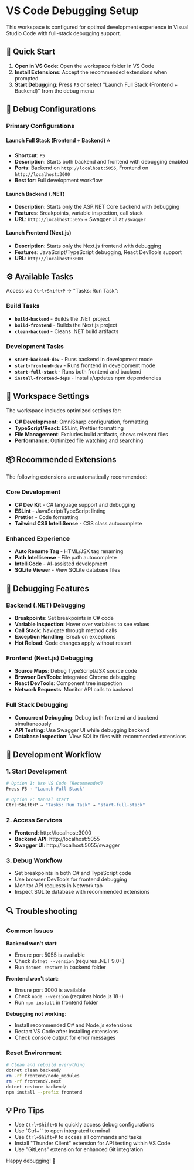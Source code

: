 # VS Code Debugging Setup

This workspace is configured for optimal development experience in Visual Studio Code with full-stack debugging support.

## 🚀 Quick Start

1. **Open in VS Code**: Open the workspace folder in VS Code
2. **Install Extensions**: Accept the recommended extensions when prompted
3. **Start Debugging**: Press `F5` or select "Launch Full Stack (Frontend + Backend)" from the debug menu

## 🐛 Debug Configurations

### Primary Configurations

#### **Launch Full Stack (Frontend + Backend)** ⭐
- **Shortcut**: `F5`
- **Description**: Starts both backend and frontend with debugging enabled
- **Ports**: Backend on `http://localhost:5055`, Frontend on `http://localhost:3000`
- **Best for**: Full development workflow

#### **Launch Backend (.NET)**
- **Description**: Starts only the ASP.NET Core backend with debugging
- **Features**: Breakpoints, variable inspection, call stack
- **URL**: `http://localhost:5055` + Swagger UI at `/swagger`

#### **Launch Frontend (Next.js)**  
- **Description**: Starts only the Next.js frontend with debugging
- **Features**: JavaScript/TypeScript debugging, React DevTools support
- **URL**: `http://localhost:3000`

## ⚙️ Available Tasks

Access via `Ctrl+Shift+P` → "Tasks: Run Task":

### Build Tasks
- **`build-backend`** - Builds the .NET project
- **`build-frontend`** - Builds the Next.js project  
- **`clean-backend`** - Cleans .NET build artifacts

### Development Tasks
- **`start-backend-dev`** - Runs backend in development mode
- **`start-frontend-dev`** - Runs frontend in development mode
- **`start-full-stack`** - Runs both frontend and backend
- **`install-frontend-deps`** - Installs/updates npm dependencies

## 🔧 Workspace Settings

The workspace includes optimized settings for:

- **C# Development**: OmniSharp configuration, formatting
- **TypeScript/React**: ESLint, Prettier formatting
- **File Management**: Excludes build artifacts, shows relevant files
- **Performance**: Optimized file watching and searching

## 📦 Recommended Extensions

The following extensions are automatically recommended:

### Core Development
- **C# Dev Kit** - C# language support and debugging
- **ESLint** - JavaScript/TypeScript linting
- **Prettier** - Code formatting
- **Tailwind CSS IntelliSense** - CSS class autocomplete

### Enhanced Experience  
- **Auto Rename Tag** - HTML/JSX tag renaming
- **Path Intellisense** - File path autocomplete
- **IntelliCode** - AI-assisted development
- **SQLite Viewer** - View SQLite database files

## 🐛 Debugging Features

### Backend (.NET) Debugging
- **Breakpoints**: Set breakpoints in C# code
- **Variable Inspection**: Hover over variables to see values
- **Call Stack**: Navigate through method calls
- **Exception Handling**: Break on exceptions
- **Hot Reload**: Code changes apply without restart

### Frontend (Next.js) Debugging  
- **Source Maps**: Debug TypeScript/JSX source code
- **Browser DevTools**: Integrated Chrome debugging
- **React DevTools**: Component tree inspection
- **Network Requests**: Monitor API calls to backend

### Full Stack Debugging
- **Concurrent Debugging**: Debug both frontend and backend simultaneously
- **API Testing**: Use Swagger UI while debugging backend
- **Database Inspection**: View SQLite files with recommended extensions

## 🚀 Development Workflow

### 1. Start Development
```bash
# Option 1: Use VS Code (Recommended)
Press F5 → "Launch Full Stack"

# Option 2: Manual start
Ctrl+Shift+P → "Tasks: Run Task" → "start-full-stack"
```

### 2. Access Services
- **Frontend**: http://localhost:3000
- **Backend API**: http://localhost:5055  
- **Swagger UI**: http://localhost:5055/swagger

### 3. Debug Workflow
- Set breakpoints in both C# and TypeScript code
- Use browser DevTools for frontend debugging
- Monitor API requests in Network tab
- Inspect SQLite database with recommended extensions

## 🔍 Troubleshooting

### Common Issues

**Backend won't start**:
- Ensure port 5055 is available
- Check `dotnet --version` (requires .NET 9.0+)
- Run `dotnet restore` in backend folder

**Frontend won't start**:
- Ensure port 3000 is available  
- Check `node --version` (requires Node.js 18+)
- Run `npm install` in frontend folder

**Debugging not working**:
- Install recommended C# and Node.js extensions
- Restart VS Code after installing extensions
- Check console output for error messages

### Reset Environment
```bash
# Clean and rebuild everything
dotnet clean backend/
rm -rf frontend/node_modules
rm -rf frontend/.next
dotnet restore backend/
npm install --prefix frontend
```

## 💡 Pro Tips

- Use `Ctrl+Shift+D` to quickly access debug configurations
- Use `Ctrl+`` to open integrated terminal
- Use `Ctrl+Shift+P` to access all commands and tasks
- Install "Thunder Client" extension for API testing within VS Code
- Use "GitLens" extension for enhanced Git integration

Happy debugging! 🚀
